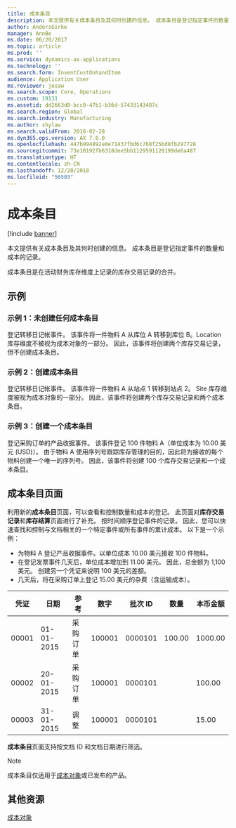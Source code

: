 ```yaml
---
title: 成本条目
description: 本文提供有关成本条目及其何时创建的信息。 成本条目是登记指定事件的数量和成本的记录。
author: AndersGirke
manager: AnnBe
ms.date: 06/20/2017
ms.topic: article
ms.prod: ''
ms.service: dynamics-ax-applications
ms.technology: ''
ms.search.form: InventCostOnhandItem
audience: Application User
ms.reviewer: josaw
ms.search.scope: Core, Operations
ms.custom: 19131
ms.assetid: dd2663d8-bcc0-47b1-b36d-57433143487c
ms.search.region: Global
ms.search.industry: Manufacturing
ms.author: shylaw
ms.search.validFrom: 2016-02-28
ms.dyn365.ops.version: AX 7.0.0
ms.openlocfilehash: 447b994892e0e71437fbd6c7b8f25bd8fb297728
ms.sourcegitcommit: 73e10192fb6318dee5bb1129591120199de6a487
ms.translationtype: HT
ms.contentlocale: zh-CN
ms.lasthandoff: 12/20/2018
ms.locfileid: "56503"
---
```

# <a name="cost-entries"></a>成本条目

[!include [banner](../includes/banner.md)]

本文提供有关成本条目及其何时创建的信息。 成本条目是登记指定事件的数量和成本的记录。

成本条目是在活动财务库存维度上记录的库存交易记录的合并。

## <a name="examples"></a>示例
### <a name="example-1-no-cost-entries-are-created"></a>示例 1：未创建任何成本条目

登记转移日记帐事件。 该事件将一件物料 A 从库位 A 转移到库位 B。Location 库存维度不被视为成本对象的一部分。 因此，该事件将创建两个库存交易记录，但不创建成本条目。

### <a name="example-2-cost-entries-are-created"></a>示例 2：创建成本条目

登记转移日记帐事件。 该事件将一件物料 A 从站点 1 转移到站点 2。 Site 库存维度被视为成本对象的一部分。 因此，该事件将创建两个库存交易记录和两个成本条目。

### <a name="example-3-one-cost-entry-is-created"></a>示例 3：创建一个成本条目

登记采购订单的产品收据事件。 该事件登记 100 件物料 A（单位成本为 10.00 美元 (USD)）。 由于物料 A 使用序列号跟踪库存管理的目的，因此将为接收的每个物料创建一个唯一的序列号。 因此，该事件将创建 100 个库存交易记录和一个成本条目。

## <a name="cost-entries-page"></a>成本条目页面
利用新的**成本条目**页面，可以查看和控制数量和成本的登记。 此页面对**库存交易记录**和**库存结算**页面进行了补充。 按时间顺序登记事件的记录。 因此，您可以快速查找和控制与文档相关的一个特定事件或所有事件的累计成本。 以下是一个示例：

-   为物料 A 登记产品收据事件。以单位成本 10.00 美元接收 100 件物料。
-   在登记发票事件几天后，单位成本增加到 11.00 美元。 因此，总金额为 1,100 美元。 创建另一个凭证来说明 100 美元的差额。
-   几天后，将在采购订单上登记 15.00 美元的杂费（含运输成本）。

| 凭证 | 日期       | 参考      | 数字 | 批次 ID  | 数量 | 本币金额  |
|---------|------------|----------------|--------|---------|---------------|----|
| 00001   | 01-01-2015 | 采购订单 | 100001 | 0000101 | 100.00   | 1000.00 |
| 00002   | 20-01-2015 | 采购订单 | 100001 | 0000101 |          | 100.00  |
| 00003   | 31-01-2015 | 调整     | 100001 | 0000101 |          | 15.00   |

**成本条目**页面支持按文档 ID 和文档日期进行筛选。 

> [!NOTE]
> 成本条目仅适用于[成本对象](cost-object.md)或已发布的产品。

<a name="additional-resources"></a>其他资源
--------

[成本对象](cost-object.md)



